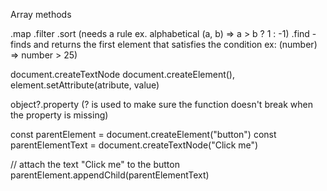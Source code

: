 Array methods

.map
.filter
.sort (needs a rule ex. alphabetical (a, b) => a > b ? 1 : -1)
.find - finds and returns the first element that satisfies the condition ex: (number) => number > 25)

document.createTextNode
document.createElement(),
element.setAttribute(atribute, value)


object?.property (? is used to make sure the function doesn't break when the property is missing)

const parentElement = document.createElement("button")
const parentElementText = document.createTextNode("Click me")

// attach the text "Click me" to the button
parentElement.appendChild(parentElementText)